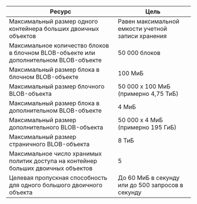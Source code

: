 | Ресурс | Цель |
|----------|---------------|
| Максимальный размер одного контейнера больших двоичных объектов | Равен максимальной емкости учетной записи хранения |
| Максимальное количество блоков в блочном BLOB-объекте или дополнительном BLOB-объекте | 50 000 блоков |
| Максимальный размер блока в блочном BLOB-объекте | 100 МиБ |
| Максимальный размер блочного BLOB-объекта | 50 000 x 100 МиБ (примерно 4,75 ТиБ) |
| Максимальный размер блока в дополнительном BLOB-объекте | 4 МиБ |
| Максимальный размер дополнительного BLOB-объекта | 50 000 x 4 МиБ (примерно 195 ГиБ) |
| Максимальный размер страничного BLOB-объекта | 8 ТиБ |
| Максимальное число хранимых политик доступа на контейнер больших двоичных объектов | 5 |
| Целевая пропускная способность для одного большого двоичного объекта | До 60 МиБ в секунду или до 500 запросов в секунду |